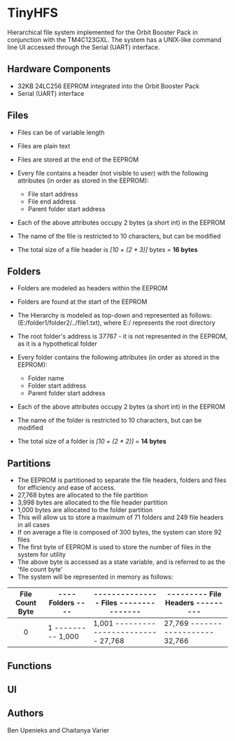 # TinyHFS
Hierarchical file system implemented for the Orbit Booster Pack in conjunction with the TM4C123GXL. The system has a UNIX-like command line UI accessed through the Serial (UART) interface. 

## Hardware Components

* 32KB 24LC256 EEPROM integrated into the Orbit Booster Pack
* Serial (UART) interface

## Files

* Files can be of variable length
* Files are plain text
* Files are stored at the end of the EEPROM
* Every file contains a header (not visible to user) with the following attributes (in order as stored in the EEPROM):

   * File start address
   * File end address
   * Parent folder start address

* Each of the above attributes occupy 2 bytes (a short int) in the EEPROM
* The name of the file is restricted to 10 characters, but can be modified
* The total size of a file header is <i>[10 + (2 * 3)]</i> bytes = <b>16 bytes</b>

## Folders

* Folders are modeled as headers within the EEPROM
* Folders are found at the start of the EEPROM
* The Hierarchy is modeled as top-down and represented as follows: (E:/folder1/folder2/../file1.txt), where E:/ represents the root directory
* The root folder's address is 37767 - it is not represented in the EEPROM, as it is a hypothetical folder
* Every folder contains the following attributes (in order as stored in the EEPROM):

  * Folder name
  * Folder start address
  * Parent folder start address

* Each of the above attributes occupy 2 bytes (a short int) in the EEPROM
* The name of the folder is restricted to 10 characters, but can be modified
* The total size of a folder is <i>[10 + (2 * 2)]</i> = <b>14 bytes</b>

## Partitions

* The EEPROM is partitioned to separate the file headers, folders and files for efficiency and ease of access.
* 27,768 bytes are allocated to the file partition 
* 3,998 bytes are allocated to the file header partition
* 1,000 bytes are allocated to the folder partition
* This will allow us to store a maximum of 71 folders and 249 file headers in all cases
* If on average a file is composed of 300 bytes, the system can store 92 files
* The first byte of EEPROM is used to store the number of files in the system for utility
* The above byte is accessed as a state variable, and is referred to as the 'file count byte'
* The system will be represented in memory as follows:

 File Count Byte| ---- Folders ---- | --------------- Files --------------- | --------- File Headers ---------
 :-------------:| ----------------- | ------------------------------------- | -------------------------------- 
        0       | 1 --------- 1,000 | 1,001 ------------------------ 27,768 | 27,769 ------------------ 32,766 

## Functions

## UI

## Authors

Ben Upenieks and Chaitanya Varier
